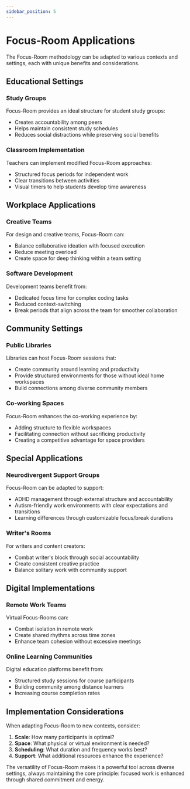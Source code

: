 ```yaml
---
sidebar_position: 5
---
```


# Focus-Room Applications

The Focus-Room methodology can be adapted to various contexts and settings, each with unique benefits and considerations.

## Educational Settings

### Study Groups

Focus-Room provides an ideal structure for student study groups:
- Creates accountability among peers
- Helps maintain consistent study schedules
- Reduces social distractions while preserving social benefits

### Classroom Implementation

Teachers can implement modified Focus-Room approaches:
- Structured focus periods for independent work
- Clear transitions between activities
- Visual timers to help students develop time awareness

## Workplace Applications

### Creative Teams

For design and creative teams, Focus-Room can:
- Balance collaborative ideation with focused execution
- Reduce meeting overload
- Create space for deep thinking within a team setting

### Software Development

Development teams benefit from:
- Dedicated focus time for complex coding tasks
- Reduced context-switching
- Break periods that align across the team for smoother collaboration

## Community Settings

### Public Libraries

Libraries can host Focus-Room sessions that:
- Create community around learning and productivity
- Provide structured environments for those without ideal home workspaces
- Build connections among diverse community members

### Co-working Spaces

Focus-Room enhances the co-working experience by:
- Adding structure to flexible workspaces
- Facilitating connection without sacrificing productivity
- Creating a competitive advantage for space providers

## Special Applications

### Neurodivergent Support Groups

Focus-Room can be adapted to support:
- ADHD management through external structure and accountability
- Autism-friendly work environments with clear expectations and transitions
- Learning differences through customizable focus/break durations

### Writer's Rooms

For writers and content creators:
- Combat writer's block through social accountability
- Create consistent creative practice
- Balance solitary work with community support

## Digital Implementations

### Remote Work Teams

Virtual Focus-Rooms can:
- Combat isolation in remote work
- Create shared rhythms across time zones
- Enhance team cohesion without excessive meetings

### Online Learning Communities

Digital education platforms benefit from:
- Structured study sessions for course participants
- Building community among distance learners
- Increasing course completion rates

## Implementation Considerations

When adapting Focus-Room to new contexts, consider:
1. **Scale**: How many participants is optimal?
2. **Space**: What physical or virtual environment is needed?
3. **Scheduling**: What duration and frequency works best?
4. **Support**: What additional resources enhance the experience?

The versatility of Focus-Room makes it a powerful tool across diverse settings, always maintaining the core principle: focused work is enhanced through shared commitment and energy.
